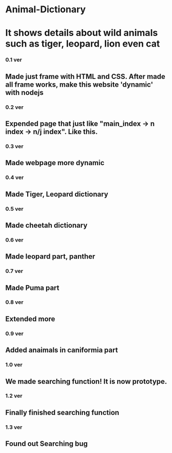 # Animal-Dictionary

# It shows details about wild animals such as tiger, leopard, lion even cat

### 0.1 ver
## Made just frame with HTML and CSS. After made all frame works, make this website 'dynamic' with nodejs

### 0.2 ver 
## Expended page that just like "main_index -> n index -> n/j index". Like this.

### 0.3 ver
## Made webpage more dynamic

### 0.4 ver
## Made Tiger, Leopard dictionary

### 0.5 ver
## Made cheetah dictionary

### 0.6 ver
## Made leopard part, panther

### 0.7 ver
## Made Puma part

### 0.8 ver
## Extended more

### 0.9 ver
## Added anaimals in caniformia part

### 1.0 ver
## We made searching function! It is now prototype. 

### 1.2 ver
## Finally finished searching function

### 1.3 ver
## Found out Searching bug
